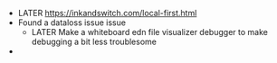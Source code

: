 - LATER https://inkandswitch.com/local-first.html
- Found a dataloss issue issue
	- LATER Make a whiteboard edn file visualizer debugger to make debugging a bit less troublesome
-